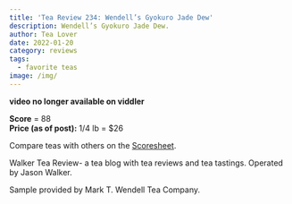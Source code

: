 ```yaml
---
title: 'Tea Review 234: Wendell’s Gyokuro Jade Dew'
description: Wendell’s Gyokuro Jade Dew.
author: Tea Lover
date: 2022-01-20
category: reviews
tags:
  - favorite teas
image: /img/
---
```


**video no longer available on viddler**

**Score** = 88  
**Price (as of post):** 1/4 lb = $26

Compare teas with others on the [Scoresheet](https://web.archive.org/web/20200919151245/http://walkerteareview.com//?page_id=6).

Walker Tea Review- a tea blog with tea reviews and tea tastings. Operated by Jason Walker.

Sample provided by Mark T. Wendell Tea Company.

